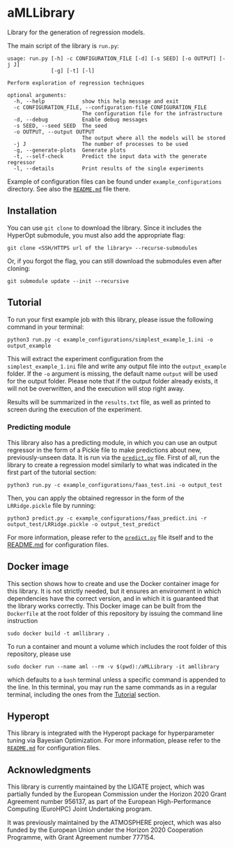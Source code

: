 # aMLLibrary
Library for the generation of regression models.

The main script of the library is `run.py`:

```
usage: run.py [-h] -c CONFIGURATION_FILE [-d] [-s SEED] [-o OUTPUT] [-j J]
              [-g] [-t] [-l]

Perform exploration of regression techniques

optional arguments:
  -h, --help            show this help message and exit
  -c CONFIGURATION_FILE, --configuration-file CONFIGURATION_FILE
                        The configuration file for the infrastructure
  -d, --debug           Enable debug messages
  -s SEED, --seed SEED  The seed
  -o OUTPUT, --output OUTPUT
                        The output where all the models will be stored
  -j J                  The number of processes to be used
  -g, --generate-plots  Generate plots
  -t, --self-check      Predict the input data with the generate regressor
  -l, --details         Print results of the single experiments
```
Example of configuration files can be found under `example_configurations` directory.
See also the [`README.md`](example_configurations/README.md) file there.


## Installation
You can use `git clone` to download the library.
Since it includes the HyperOpt submodule, you must also add the appropriate flag:
```shell
git clone <SSH/HTTPS url of the library> --recurse-submodules
```
Or, if you forgot the flag, you can still download the submodules even after cloning:
```shell
git submodule update --init --recursive
```


## Tutorial
To run your first example job with this library, please issue the following command in your terminal:
```shell
python3 run.py -c example_configurations/simplest_example_1.ini -o output_example
```
This will extract the experiment configuration from the `simplest_example_1.ini` file and write any output file into the `output_example` folder.
If the `-o` argument is missing, the default name `output` will be used for the output folder.
Please note that if the output folder already exists, it will not be overwritten, and the execution will stop right away.

Results will be summarized in the `results.txt` file, as well as printed to screen during the execution of the experiment.


### Predicting module
This library also has a predicting module, in which you can use an output regressor in the form of a Pickle file to make predictions about new, previously-unseen data.
It is run via the [`predict.py`](predict.py) file.
First of all, run the library to create a regression model similarly to what was indicated in the first part of the tutorial section:
```shell
python3 run.py -c example_configurations/faas_test.ini -o output_test
```
Then, you can apply the obtained regressor in the form of the `LRRidge.pickle` file by running:
```shell
python3 predict.py -c example_configurations/faas_predict.ini -r output_test/LRRidge.pickle -o output_test_predict
```
For more information, please refer to the [`predict.py`](predict.py) file itself and to the [README.md](example_configurations/README.md#prediction-files) for configuration files.


## Docker image
This section shows how to create and use the Docker container image for this library.
It is not strictly needed, but it ensures an environment in which dependencies have the correct version, and in which it is guaranteed that the library works correctly.
This Docker image can be built from the `Dockerfile` at the root folder of this repository by issuing the command line instruction
```shell
sudo docker build -t amllibrary .
```
To run a container and mount a volume which includes the root folder of this repository, please use
```shell
sudo docker run --name aml --rm -v $(pwd):/aMLLibrary -it amllibrary
```
which defaults to a `bash` terminal unless a specific command is appended to the line.
In this terminal, you may run the same commands as in a regular terminal, including the ones from the [Tutorial](#tutorial) section.


## Hyperopt
This library is integrated with the Hyperopt package for hyperparameter tuning via Bayesian Optimization.
For more information, please refer to the [`README.md`](example_configurations/README.md#hyperopt) for configuration files.


## Acknowledgments
This library is currently maintained by the LIGATE project, which was partially funded by the European Commission under the Horizon 2020 Grant Agreement number 956137, as part of the European High-Performance Computing (EuroHPC) Joint Undertaking program.

It was previously maintained by the ATMOSPHERE project, which was also funded by the European Union under the Horizon 2020 Cooperation Programme, with Grant Agreement number 777154.
